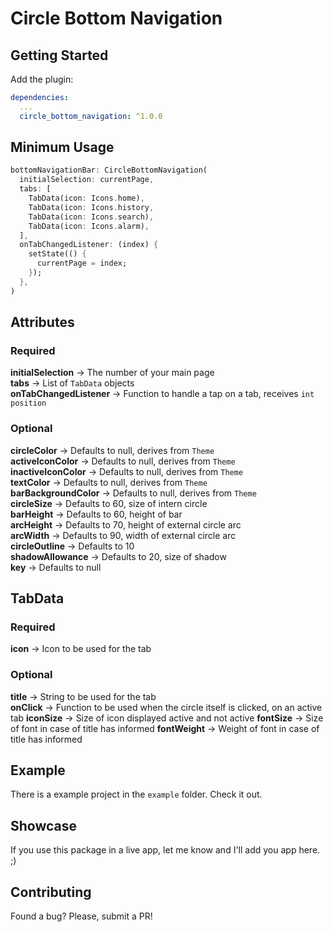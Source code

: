 # Circle Bottom Navigation

## Getting Started
Add the plugin:

```yaml
dependencies:
  ...
  circle_bottom_navigation: ^1.0.0
```

## Minimum Usage
```dart
bottomNavigationBar: CircleBottomNavigation(
  initialSelection: currentPage,
  tabs: [
    TabData(icon: Icons.home),
    TabData(icon: Icons.history,
    TabData(icon: Icons.search),
    TabData(icon: Icons.alarm),
  ],
  onTabChangedListener: (index) {
    setState(() {
      currentPage = index;
    });
  },
)
```

## Attributes
### Required
**initialSelection** -> The number of your main page<br>
**tabs** -> List of `TabData` objects<br>
**onTabChangedListener** -> Function to handle a tap on a tab, receives `int position`

### Optional
**circleColor** -> Defaults to null, derives from `Theme`<br>
**activeIconColor** -> Defaults to null, derives from `Theme`<br>
**inactiveIconColor** -> Defaults to null, derives from `Theme`<br>
**textColor** -> Defaults to null, derives from `Theme`<br>
**barBackgroundColor** -> Defaults to null, derives from `Theme`<br>
**circleSize** -> Defaults to 60, size of intern circle<br>
**barHeight** -> Defaults to 60, height of bar<br>
**arcHeight** -> Defaults to 70, height of external circle arc<br>
**arcWidth** -> Defaults to 90, width of external circle arc<br>
**circleOutline** -> Defaults to 10<br>
**shadowAllowance** -> Defaults to 20, size of shadow<br>
**key** -> Defaults to null

## TabData
### Required
**icon** -> Icon to be used for the tab<br/>

### Optional
**title** -> String to be used for the tab<br/>
**onClick** -> Function to be used when the circle itself is clicked, on an active tab
**iconSize** -> Size of icon displayed active and not active
**fontSize** -> Size of font in case of title has informed
**fontWeight** -> Weight of font in case of title has informed

## Example
There is a example project in the `example` folder. Check it out.

## Showcase
If you use this package in a live app, let me know and I'll add you app here. ;)

## Contributing
Found a bug? Please, submit a PR!
